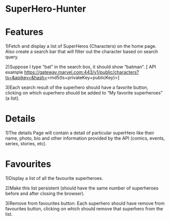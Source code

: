 # SuperHero-Hunter

# Features

1)Fetch and display a list of SuperHeros (Characters) on the home page. Also create a search bar that will filter out the character based on search query.

2)Suppose I type “bat” in the search box, it should show “batman”. [ API example https://gateway.marvel.com:443/v1/public/characters?ts=&apikey=&hash=<md5(ts+privateKey+publicKey)>]

3)Each search result of the superhero should have a favorite button, clicking on which superhero should be added to “My favorite superheroes” (a list).

# Details
1)The details Page will contain a detail of particular superHero like their name, photo, bio and other information provided by the API (comics, events, series, stories, etc).

# Favourites

1)Display a list of all the favourite superheroes.

2)Make this list persistent (should have the same number of superheroes before and after closing the browser).

3)Remove from favourites button: Each superhero should have remove from favourites button, clicking on which should remove that superhero from the list.

